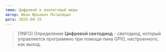 ```yaml
---
тема: Цифровой и аналоговый миры
автор: Иван Юрьевич Потылицын
дата: 2025-09-15
---
```


> [!INFO] Определение
> **Цифровой светодиод** - светодиод, который управляется программно при помощи пина GPIO, настроенного, как выход.

